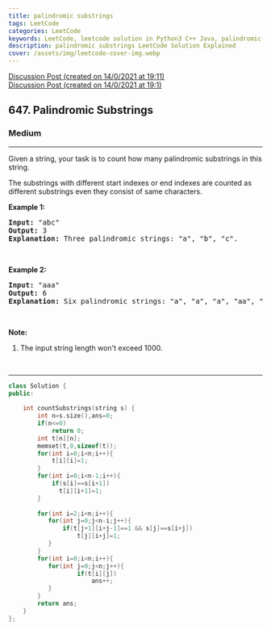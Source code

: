 ```yaml
---
title: palindromic substrings
tags: LeetCode
categories: LeetCode
keywords: LeetCode, leetcode solution in Python3 C++ Java, palindromic-substrings solution
description: palindromic substrings LeetCode Solution Explained
cover: /assets/img/leetcode-cover-img.webp
---
```



[Discussion Post (created on 14/0/2021 at 19:11)](https://leetcode.com/problems/palindromic-substrings/solution/)  
[Discussion Post (created on 14/0/2021 at 19:1)](https://leetcode.com/problems/palindromic-substrings/discuss/1016504/Expand-Around-Center-or-100-faster-100-memory-or-C%2B%2B)  
<h2>647. Palindromic Substrings</h2><h3>Medium</h3><hr><div><p>Given a string, your task is to count how many palindromic substrings in this string.</p>

<p>The substrings with different start indexes or end indexes are counted as different substrings even they consist of same characters.</p>

<p><b>Example 1:</b></p>

<pre><b>Input:</b> "abc"
<b>Output:</b> 3
<b>Explanation:</b> Three palindromic strings: "a", "b", "c".
</pre>

<p>&nbsp;</p>

<p><b>Example 2:</b></p>

<pre><b>Input:</b> "aaa"
<b>Output:</b> 6
<b>Explanation:</b> Six palindromic strings: "a", "a", "a", "aa", "aa", "aaa".
</pre>

<p>&nbsp;</p>

<p><b>Note:</b></p>

<ol>
	<li>The input string length won't exceed 1000.</li>
</ol>

<p>&nbsp;</p></div>

---




```cpp
class Solution {
public:
    
    int countSubstrings(string s) {
        int n=s.size(),ans=0;
        if(n<=0)
            return 0;
        int t[n][n];
        memset(t,0,sizeof(t));
        for(int i=0;i<n;i++){
            t[i][i]=1;
        }
        for(int i=0;i<n-1;i++){
            if(s[i]==s[i+1])
              t[i][i+1]=1;
        }
            
        for(int i=2;i<n;i++){
           for(int j=0;j<n-i;j++){
               if(t[j+1][i+j-1]==1 && s[j]==s[i+j])
                   t[j][i+j]=1;
           }
        }
        for(int i=0;i<n;i++){
           for(int j=0;j<n;j++){
                   if(t[i][j])
                       ans++;
           }
        }
        return ans;
    }
};
```
